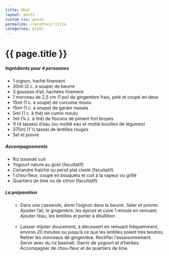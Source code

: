 ```yaml
---
title: Dhal
layout: posts
custom_css: posts
permalink: /recettes/:title
categories: plats
---
```


# {{ page.title }}

##### Ingrédients pour 4 personnes

- 1 oignon, haché finement
- 30ml (2 c. à soupe) de beurre
- 3 gousses d’ail, hachées finement
- 1 morceau de 2,5 cm (1 po) de gingembre frais, pelé et coupé en deux
- 15ml (1 c. à soupe) de curcuma moulu
- 15ml (1 c. à soupe) de garam masala
- 5ml (1 c. à thé) de cumin moulu
- 1ml (¼ c. à thé) de flocons de piment fort broyés
- 1l (4 tasses) d’eau (ou moitié eau et moitié bouillon de légumes)
- 375ml (1 ½ tasse) de lentilles rouges
- Sel et poivre

##### Accompagnements

- Riz basmati cuit
- Yogourt nature au goût (facultatif)
- Coriandre fraîche ou persil plat ciselé (facultatif)
- 1 chou-fleur, coupé en bouquets et cuit à la vapeur ou grillé
- Quartiers de lime ou de citron (facultatif)

##### La préparation

<ul id="prepa">

<section id="categories" markdown="1">

- Dans une casserole, dorer l’oignon dans le beurre. Saler et poivrer. Ajouter l’ail, le gingembre, les épices et cuire 1 minute en remuant. Ajouter l’eau, les lentilles et porter à ébullition.<br><br>
- Laisser mijoter doucement, à découvert en remuant fréquemment, environ 20 minutes
ou jusqu’à ce que les lentilles soient très tendres. Retirer les morceaux de gingembre.
Rectifier l’assaisonnement. Servir avec du riz basmati. Garnir de yogourt et d’herbes.
Accompagner de chou-fleur et de quartiers de lime.

</section>

</ul>